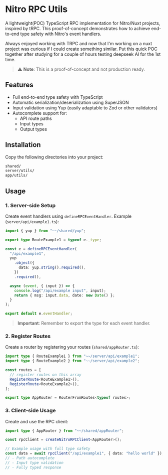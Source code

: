 # Nitro RPC Utils

A lightweight(POC) TypeScript RPC implementation for Nitro/Nuxt projects, inspired by tRPC. This proof-of-concept demonstrates how to achieve end-to-end type safety with Nitro's event handlers.

Always enjoyed working with TRPC and now that I'm working on a nuxt project was curious if I could create something similar. Put this quick POC together after studying for a couple of hours testing deepseek AI for the 1st time.

> ⚠️ **Note**: This is a proof-of-concept and not production ready.

## Features

- Full end-to-end type safety with TypeScript
- Automatic serialization/deserialization using SuperJSON
- Input validation using Yup (easily adaptable to Zod or other validators)
- Autocomplete support for:
  - API route paths
  - Input types
  - Output types

## Installation

Copy the following directories into your project:
```bash
shared/
server/utils/
app/utils/
```

## Usage

### 1. Server-side Setup

Create event handlers using `defineRPCEventHandler`. Example (`server/api/example1.ts`):

```typescript
import { yup } from "~~/shared/yup";

export type RouteExample1 = typeof e._type;

const e = defineRPCEventHandler(
  "/api/example1",
  yup
    .object({
      data: yup.string().required(),
    })
    .required(),

  async (event, { input }) => {
    console.log("/api/example input", input);
    return { msg: input.data, date: new Date() };
  }
);

export default e.eventHandler;
```
> **Important**: Remember to export the type for each event handler.

### 2. Register Routes

Create a router by registering your routes (`shared/appRouter.ts`):

```typescript
import type { RouteExample1 } from "~~/server/api/example1";
import type { RouteExample2 } from "~~/server/api/example2";

const routes = [
  // register routes on this array
  RegisterRoute<RouteExample1>(),
  RegisterRoute<RouteExample2>(),
];

export type AppRouter = RouterFromRoutes<typeof routes>;
```

### 3. Client-side Usage

Create and use the RPC client:

```typescript
import type { AppRouter } from "~~/shared/appRouter";

const rpcClient = createNitroRPCClient<AppRouter>();

// Example usage with full type safety
const data = await rpcClient("/api/example1", { data: "hello world" });
// - Path autocomplete
// - Input type validation
// - Fully typed response
```

